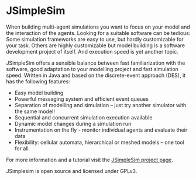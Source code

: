 # JSimpleSim
When building multi-agent simulations you want to focus on your model and the interaction of the agents. Looking for a suitable software can be tedious: Some simulation frameworks are easy to use, but hardly customizable for your task. Others are highly customizable but model building is a software development project of itself. And execution speed is yet another topic.

JSimpleSim offers a sensible balance between fast familiarization with the software, good adaptation to your modelling project and fast simulation speed. Written in Java and based on the discrete-event approach (DES), it has the following features:

- Easy model building
- Powerful messaging system and efficient event queues
- Separation of modelling and simulation – just try another simulator with the same model!
- Sequential and concurrent simulation execution available
- Dynamic model changes during a simulation run
- Instrumentation on the fly - monitor individual agents and evaluate their data  
- Flexibility: cellular automata, hierarchical or meshed models – one tool for all. 

For more information and a tutorial visit the [JSimpleSim project page](https://jsimplesim.org/).

JSimplesim is open source and licensed under GPLv3.

